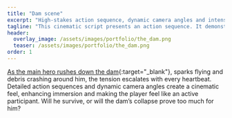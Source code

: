 ```yaml
---
title: "Dam scene"
excerpt: "High-stakes action sequence, dynamic camera angles and intense visual descriptions balancing rapid pacing with vivid imagery"
tagline: "This cinematic script presents an action sequence. It demonstrates a strong command of pacing and visual storytelling, culminating in a cliffhanger"
header:
  overlay_image: /assets/images/portfolio/the_dam.png
  teaser: /assets/images/portfolio/the_dam.png
order: 1
---
```


[As the main hero rushes down the dam](https://drive.google.com/file/d/1A1dAD04Okz4nI-DMXHV-vzu6gzOhMgc4/view?usp=sharing){:target="\_blank"}, sparks flying and debris crashing around him, the tension escalates with every heartbeat. Detailed action sequences and dynamic camera angles create a cinematic feel, enhancing immersion and making the player feel like an active participant. Will he survive, or will the dam’s collapse prove too much for him?
